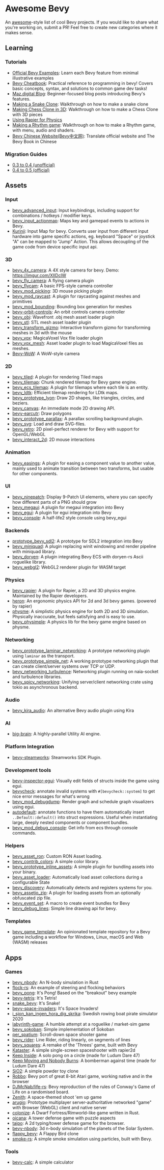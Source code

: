 # Awesome Bevy

An [awesome](https://github.com/sindresorhus/awesome)-style list of cool Bevy projects. If you would like to share what you're working on, submit a PR! Feel free to create new categories where it makes sense.

## Learning

### Tutorials

* [Official Bevy Examples](https://github.com/bevyengine/bevy/tree/latest/examples): Learn each Bevy feature from minimal illustrative examples
* [Bevy Cheatbook](https://bevy-cheatbook.github.io): Practical reference to programming in bevy! Covers basic concepts, syntax, and solutions to common game dev tasks!
* [Maz.digital Blog](https://maz.digital/bevy/list): Beginner-focused blog posts introducing Bevy's features.
* [Making a Snake Clone](https://mbuffett.com/posts/bevy-snake-tutorial/): Walkthrough on how to make a snake clone
* [Making Chess Clone in 3D](https://caballerocoll.com/blog/bevy-chess-tutorial): Walkthrough on how to make a Chess Clone with 3D pieces
* [Using Rapier for Physics](https://sburris.xyz/posts/bevy-gravity/)
* [Making a Rhythm game](https://caballerocoll.com/blog/bevy-rhythm-game): Walkthrough on how to make a Rhythm game, with menu, audio and shaders.
* [Bevy Chinese Website(Bevy中文网)](https://bevyengine-cn.github.io/): Translate official website and The Bevy Book in Chinese

### Migration Guides

* [0.3 to 0.4 (unofficial)](https://sburris.xyz/posts/bevy-update-0-4/)
* [0.4 to 0.5 (official)](https://bevyengine.org/learn/book/migration-guides/0.4-0.5/)

## Assets
### Input
* [bevy_advanced_input](https://github.com/sadpython/bevy_advanced_input): Input keybindings, including support for combinations / hotkeys / modifier keys.
* [bevy_input_actionmap](https://github.com/lightsoutgames/bevy_input_actionmap): Maps key and gamepad events to actions in Bevy.
* [Kurinji](https://crates.io/crates/kurinji): Input Map for bevy. Converts user input from different input hardware into game specific actions, eg. keyboard "Space" or joystick "A" can be mapped to "Jump" Action.  This allows decoupling of the game code from device specific input api.

### 3D

* [bevy_4x_camera](https://crates.io/crates/bevy_4x_camera): A 4X style camera for bevy. Demo: https://imgur.com/XIIDcIW
* [bevy_fly_camera](https://crates.io/crates/bevy_fly_camera): A flying camera plugin
* [bevy_flycam](https://github.com/sburris0/bevy_flycam): A basic FPS-style camera controller
* [bevy_mod_picking](https://github.com/aevyrie/bevy_mod_picking): 3D mouse picking plugin
* [bevy_mod_raycast](https://github.com/aevyrie/bevy_mod_raycast): A plugin for raycasting against meshes and primitives
* [bevy_mod_bounding](https://github.com/aevyrie/bevy_mod_picking): Bounding box generation for meshes
* [bevy-orbit-controls](https://github.com/iMplode-nZ/bevy-orbit-controls): An orbit controls camera controller
* [bevy_obj](https://github.com/AmionSky/bevy_obj): Wavefront .obj mesh asset loader plugin
* [bevy_stl](https://github.com/nilclass/bevy_stl): STL mesh asset loader plugin
* [bevy_transform_gizmo](https://github.com/ForesightMiningSoftwareCorporation/bevy_transform_gizmo): Interactive transform gizmo for transforming meshes in 3d with the mouse
* [bevy_vox](https://github.com/erasin/bevy_vox): MagicaVoxel Vox file loader plugin
* [bevy_vox_mesh](https://github.com/Game4all/bevy_vox_mesh): Asset loader plugin to load MagicaVoxel files as meshes.
* [Bevy-WoW](https://github.com/Tezza48/Bevy-WoW): A WoW-style camera

### 2D

* [bevy_tiled](https://github.com/stararawn/bevy_tiled): A plugin for rendering Tiled maps
* [bevy_tilemap](https://github.com/joshuajbouw/bevy_tilemap): Chunk rendered tilemap for Bevy game engine.
* [bevy_ecs_tilemap](https://github.com/StarArawn/bevy_ecs_tilemap): A plugin for tilemaps where each tile is an entity.
* [bevy_ldtk](https://github.com/katharostech/bevy_ldtk): Efficient tilemap rendering for LDtk maps.
* [bevy_prototype_lyon](https://github.com/Nilirad/bevy_prototype_lyon): Draw 2D shapes, like triangles, circles, and beziers.
* [bevy_canvas](https://github.com/Nilirad/bevy_canvas): An immediate mode 2D drawing API.
* [bevy-earcutr](https://github.com/frewsxcv/bevy-earcutr): Draw polygons
* [bevy_prototype_parallax](https://github.com/btrepp/bevy-prototype-parallax): A parallax scrolling background plugin.
* [bevy_svg](https://github.com/Weasy666/bevy_svg): Load and draw SVG-files.
* [bevy_retro](https://github.com/katharostech/bevy_retro): 2D pixel-perfect renderer for Bevy with support for OpenGL/WebGL
* [bevy_interact_2d](https://crates.io/crates/bevy_interact_2d): 2D mouse interactions

### Animation

* [bevy_easings](https://crates.io/crates/bevy_easings): A plugin for easing a component value to another value, mainly used to animate transition between two transforms, but usable for other components.

### UI

* [bevy_ninepatch](https://crates.io/crates/bevy_ninepatch): Display 9-Patch UI elements, where you can specify how different parts of a PNG should grow
* [bevy_megaui](https://github.com/mvlabat/bevy_megaui): A plugin for megaui integration into Bevy
* [bevy_egui](https://github.com/mvlabat/bevy_egui): A plugin for egui integration into Bevy
* [bevy_console](https://github.com/RichoDemus/bevy-console): A half-life2 style console using bevy_egui

### Backends

* [prototype_bevy_sdl2](https://github.com/aclysma/prototype_bevy_sdl2): A prototype for SDL2 integration into Bevy
* [bevy_miniquad](https://github.com/smokku/bevy_miniquad): A plugin replacing winit windowing and render pipeline with miniquad library.
* [bevy_doryen](https://github.com/smokku/bevy_doryen): A plugin integrating Bevy ECS with doryen-rs Ascii roguelike library.
* [bevy_webgl2](https://github.com/mrk-its/bevy_webgl2): WebGL2 renderer plugin for WASM target

### Physics

* [bevy_rapier](https://github.com/dimforge/bevy_rapier): A plugin for Rapier, a 2D and 3D physics engine. Maintained by the Rapier developers.
* [heron](https://github.com/jcornaz/heron): An ergonomic physics API for 2d and 3d bevy games. (powered by rapier)
* [physme](https://github.com/walterpie/physme): A simplistic physics engine for both 2D and 3D simulation. Physically inaccurate, but feels satisfying and is easy to use.
* [bevy_physimple](https://github.com/RustyStriker/bevy_physimple): A physics lib for the bevy game engine based on physme.

### Networking

* [bevy_prototype_laminar_networking](https://github.com/ncallaway/bevy-prototype-laminar-networking): A prototype networking plugin using `laminar` as the transport.
* [bevy_prototype_simple_net](https://github.com/0x22fe/bevy_prototype_simple_net): A working prototype networking plugin that can create client/server systems over TCP or UDP.
* [bevy_networking_turbulence](https://github.com/smokku/bevy_networking_turbulence): Networking plugin running on naia-socket and turbulence libraries.
* [bevy_spicy_networking](https://github.com/CabbitStudios/bevy_spicy_networking): Unifying server/client networking crate using tokio as asynchronous backend.

### Audio

* [bevy_kira_audio](https://github.com/NiklasEi/bevy_kira_audio): An alternative Bevy audio plugin using Kira

### AI

* [big-brain](https://github.com/zkat/big-brain): A highly-parallel Utility AI engine.

### Platform Integration
* [bevy-steamworks](https://github.com/james7132/bevy-steamworks): Steamworks SDK Plugin.

### Development tools
* [bevy-inspector-egui](https://github.com/jakobhellermann/bevy-inspector-egui): Visually edit fields of structs inside the game using egui.
* [bevycheck](https://github.com/jakobhellermann/bevycheck): annotate invalid systems with `#[bevycheck::system]` to get nice error messages for what's wrong
* [bevy_mod_debugdump](https://github.com/jakobhellermann/bevy_mod_debugdump): Render graph and schedule graph visualizers using egui.
* [autodefault](https://github.com/Lucretiel/autodefault): annotate functions to have them automatically insert `..Default::default()` into struct expressions. Useful when instantiating large, deeply nested components or component bundles.
* [bevy_mod_debug_console](https://github.com/hymm/bevy_mod_debug_console): Get info from ecs through
console commands.

### Helpers
* [bevy_asset_ron](https://crates.io/crates/bevy_asset_ron): Custom RON Asset loading.
* [bevy_contrib_colors](https://crates.io/crates/bevy_contrib_colors): A simple color library.
* [bevy_prototype_inline_assets](https://crates.io/crates/bevy_prototype_inline_assets): A simple plugin for bundling assets into your binary.
* [bevy_asset_loader](https://github.com/NiklasEi/bevy_asset_loader): Automatically load asset collections during a configurable State
* [bevy_discovery](https://crates.io/crates/bevy_discovery): Automatically detects and registers systems for you.
* [bevy_assetio_zip](https://github.com/katharostech/bevy_assetio_zip): A plugin for loading assets from an optionally obfuscated zip file.
* [bevy_event_set](https://github.com/woubuc/bevy-event-set): A macro to create event bundles for Bevy
* [bevy_debug_lines](https://github.com/Toqozz/bevy_debug_lines): Simple line drawing api for bevy.

### Templates
* [bevy_game_template](https://github.com/NiklasEi/bevy_game_template): An opinionated template repository for a Bevy game including a workflow for Windows, Linux, macOS and Web (WASM) releases

## Apps

### Games
* [bevy_nbody](https://github.com/thallada/bevy-nbody): An N-body simulation in Rust
* [flock-rs](https://github.com/JohnPeel/flock-rs): An example of steering and flocking behaviors
* [bevy_pong](https://github.com/SuperiorJT/bevy_pong): It's Pong! Based on the "breakout" bevy example
* [bevy-tetris](https://github.com/8bit-pudding/bevy-tetris): It's Tetris!
* [snake_bevy](https://github.com/mtKeller/snake_bevy): It's Snake!
* [bevy-space-invaders](https://github.com/nicolashahn/bevy-space-invaders): It's Space Invaders!
* [i_sjon_kan_ingen_hora_dig_skrika](https://gitlab.com/TheZoq2/i_sjon_kan_ingen_hora_dig_skrika): Swedish rowing boat pirate simulator 2020
* [labyrinth-game](https://github.com/insrcd/labrynth-game): A humble attempt at a roguelike / market-sim game
* [bevy_sokoban](https://github.com/ropewalker/bevy_sokoban): Simple implementation of Sokoban
* [per_spatium](https://gitlab.com/BottledByte/per-spatium): Scroll-down space shooter game
* [bevy_rider](https://github.com/bonsairobo/bevy_rider): Line Rider, riding linearly, on segments of lines
* [bevy_squares](https://github.com/TheNeikos/bevy_squares): A remake of the 'Threes' game, built with Bevy
* [Kataster](https://github.com/Bobox214/Kataster): A simple single-screen spaceshooter with rapier2d
* [Keep Inside](https://github.com/davidB/ld47_keep_inside): A solo pong on a circle (made for Ludum Dare 47)
* [Keep Moving and Nobody Burns](https://github.com/mockersf/kmanb): A bomberman against time (made for Ludum Dare 47)
* [SiO2](https://github.com/dmitriy-shmilo/sio2): A simple powder toy clone
* [Robbo](https://github.com/mrk-its/bevy-robbo): Bevy port of great 8-bit Atari game, working native and in the browser
* [DJMcNab/life-rs](https://github.com/DJMcNab/life-rs): Bevy reproduction of the rules of Conway's Game of Life on a randomised board.
* [Zenith](https://github.com/rsaihe/zenith): A space-themed shoot 'em up game
* [arugio](https://github.com/ostwilkens/arugio): Prototype multiplayer server-authoritative networked "game" with Browser (WebGL) client and native server
* [colonize](https://github.com/indiv0/colonize): A Dwarf Fortress/Rimworld-like game written in Rust.
* [oicana](https://github.com/NiklasEi/oicana): A tower defense game with puzzle aspects
* [taipo](https://github.com/rparrett/taipo): A 2d typing/tower defense game for the browser.
* [bevy-nbody](https://github.com/WhoisDavid/bevy-nbody): 3d n-body simulation of the planets of the Solar System.
* [flappy_bevy](https://github.com/TanTanDev/flappy_bevy): A Flappy Bird clone
* [smoke-rs](https://github.com/cvhariharan/smoke-rs): A simple smoke simulation using particles, built with Bevy.

### Tools

* [bevy-calc](https://github.com/PravinKumar95/simple-calc): A simple calculator
